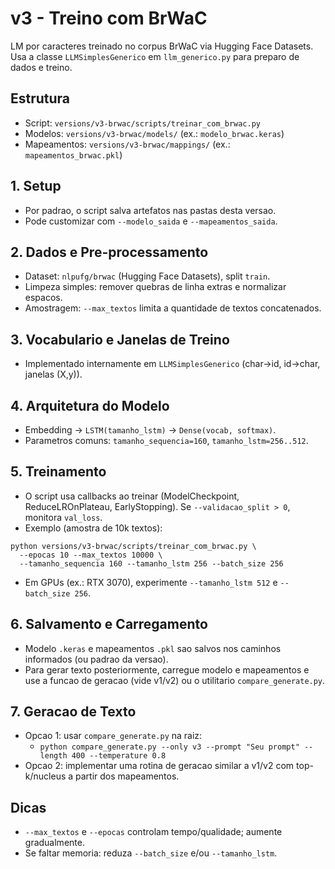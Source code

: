 # v3 - Treino com BrWaC

LM por caracteres treinado no corpus BrWaC via Hugging Face Datasets. Usa a classe `LLMSimplesGenerico` em `llm_generico.py` para preparo de dados e treino.

## Estrutura
- Script: `versions/v3-brwac/scripts/treinar_com_brwac.py`
- Modelos: `versions/v3-brwac/models/` (ex.: `modelo_brwac.keras`)
- Mapeamentos: `versions/v3-brwac/mappings/` (ex.: `mapeamentos_brwac.pkl`)

## 1. Setup
- Por padrao, o script salva artefatos nas pastas desta versao.
- Pode customizar com `--modelo_saida` e `--mapeamentos_saida`.

## 2. Dados e Pre-processamento
- Dataset: `nlpufg/brwac` (Hugging Face Datasets), split `train`.
- Limpeza simples: remover quebras de linha extras e normalizar espacos.
- Amostragem: `--max_textos` limita a quantidade de textos concatenados.

## 3. Vocabulario e Janelas de Treino
- Implementado internamente em `LLMSimplesGenerico` (char->id, id->char, janelas (X,y)).

## 4. Arquitetura do Modelo
- Embedding -> `LSTM(tamanho_lstm)` -> `Dense(vocab, softmax)`.
- Parametros comuns: `tamanho_sequencia=160`, `tamanho_lstm=256..512`.

## 5. Treinamento
- O script usa callbacks ao treinar (ModelCheckpoint, ReduceLROnPlateau, EarlyStopping). Se `--validacao_split > 0`, monitora `val_loss`.
- Exemplo (amostra de 10k textos):
```
python versions/v3-brwac/scripts/treinar_com_brwac.py \
  --epocas 10 --max_textos 10000 \
  --tamanho_sequencia 160 --tamanho_lstm 256 --batch_size 256
```
- Em GPUs (ex.: RTX 3070), experimente `--tamanho_lstm 512` e `--batch_size 256`.

## 6. Salvamento e Carregamento
- Modelo `.keras` e mapeamentos `.pkl` sao salvos nos caminhos informados (ou padrao da versao).
- Para gerar texto posteriormente, carregue modelo e mapeamentos e use a funcao de geracao (vide v1/v2) ou o utilitario `compare_generate.py`.

## 7. Geracao de Texto
- Opcao 1: usar `compare_generate.py` na raiz:
  - `python compare_generate.py --only v3 --prompt "Seu prompt" --length 400 --temperature 0.8`
- Opcao 2: implementar uma rotina de geracao similar a v1/v2 com top-k/nucleus a partir dos mapeamentos.

## Dicas
- `--max_textos` e `--epocas` controlam tempo/qualidade; aumente gradualmente.
- Se faltar memoria: reduza `--batch_size` e/ou `--tamanho_lstm`.
